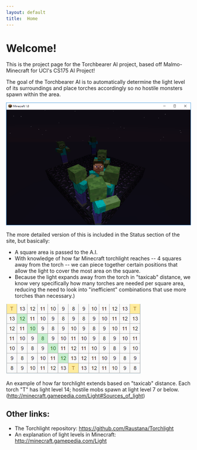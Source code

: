 ```yaml
---
layout: default
title:  Home
---
```


# Welcome!

This is the project page for the Torchbearer AI project, based off Malmo-Minecraft for UCI's CS175 AI Project!

The goal of the Torchbearer AI is to automatically determine the light level of its surroundings and place torches accordingly so no hostile monsters spawn within the area.

![Oh no! Zombies!](https://raw.githubusercontent.com/Raustana/Torchlight/master/docs/images/OOPS.PNG)

The more detailed version of this is included in the Status section of the site, but basically: 
- A square area is passed to the A.I. 
- With knowledge of how far Minecraft torchlight reaches -- 4 squares away from the torch -- we can piece together certain positions that allow the light to cover the most area on the square. 
- Because the light expands away from the torch in "taxicab" distance, we know very specifically how many torches are needed per square area, reducing the need to look into "inefficient" combinations that use more torches than necessary.)

![Torchlight is determined by "taxicab" distance](https://raw.githubusercontent.com/Raustana/Torchlight/master/docs/images/Torch_light.PNG)

An example of how far torchlight extends based on "taxicab" distance. Each torch "T" has light level 14; hostile mobs spawn at light level 7 or below. (http://minecraft.gamepedia.com/Light#Sources_of_light)

## Other links:

- The Torchlight repository: https://github.com/Raustana/Torchlight
- An explanation of light levels in Minecraft: http://minecraft.gamepedia.com/Light


<!--_Add your text here_ -->

<!-- What's Markdown (`.md`)? -->

<!-- Markdown is markup that lets you write hypertext (HTML) documents
in easy-to-read and easy-to-write plain text.
No angle brackets `<></>` required for
paragraphs, lists, blockquotes, tables, etc. -->


<!-- This is a paragraph (in Markdown). Some more
text here. -->

<!-- This is another paragraph. -->

<!-- This is a list: -->

<!-- - Orange
- Apple
- Blueberry -->



<!-- Just getting started with Markdown?
See the [HTML <-> Markdown Quick Reference (Cheat Sheet)][quickref]. -->


<!-- [quickref]: https://github.com/mundimark/quickrefs/blob/master/HTML.md -->
